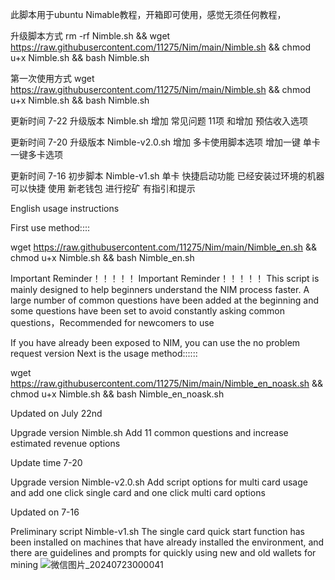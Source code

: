 此脚本用于ubuntu Nimable教程，开箱即可使用，感觉无须任何教程，

升级脚本方式
rm -rf  Nimble.sh && wget https://raw.githubusercontent.com/11275/Nim/main/Nimble.sh && chmod u+x Nimble.sh && bash Nimble.sh 


第一次使用方式 
wget https://raw.githubusercontent.com/11275/Nim/main/Nimble.sh && chmod u+x Nimble.sh && bash Nimble.sh 



更新时间 7-22
升级版本 Nimble.sh
增加 常见问题 11项  和增加  预估收入选项

更新时间 7-20
升级版本 Nimble-v2.0.sh
增加 多卡使用脚本选项  增加一键 单卡 一键多卡选项


更新时间 7-16
初步脚本 Nimble-v1.sh
单卡 快捷启动功能 已经安装过环境的机器 可以快捷 使用  新老钱包 进行挖矿  有指引和提示


English usage instructions



First use method::::


wget https://raw.githubusercontent.com/11275/Nim/main/Nimble_en.sh && chmod u+x Nimble.sh && bash Nimble_en.sh 

Important Reminder！！！！！
Important Reminder！！！！！
This script is mainly designed to help beginners understand the NIM process faster. A large number of common questions have been added at the beginning and some questions have been set to avoid constantly asking common questions，Recommended for newcomers to use

If you have already been exposed to NIM, you can use the no problem request version
Next is the usage method::::::

wget https://raw.githubusercontent.com/11275/Nim/main/Nimble_en_noask.sh && chmod u+x Nimble.sh && bash Nimble_en_noask.sh 


Updated on July 22nd

Upgrade version Nimble.sh
Add 11 common questions and increase estimated revenue options

Update time 7-20

Upgrade version Nimble-v2.0.sh
Add script options for multi card usage and add one click single card and one click multi card options

Updated on 7-16

Preliminary script Nimble-v1.sh
The single card quick start function has been installed on machines that have already installed the environment, and there are guidelines and prompts for quickly using new and old wallets for mining
![微信图片_20240723000041](https://github.com/user-attachments/assets/c75104a6-492d-4b1b-ae7f-8dfdbb3c7801)
